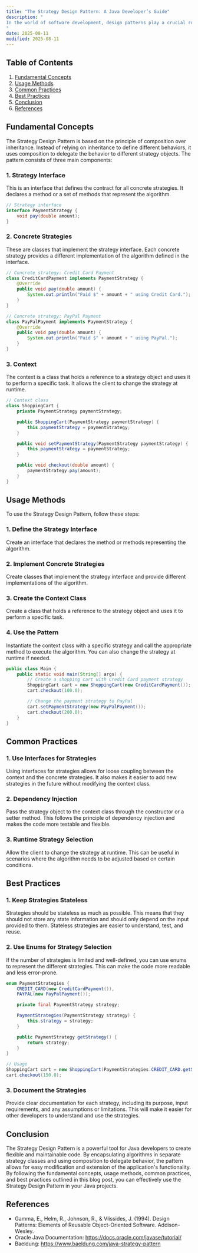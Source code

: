 ```yaml
---
title: "The Strategy Design Pattern: A Java Developer’s Guide"
description: "
In the world of software development, design patterns play a crucial role in creating flexible, maintainable, and scalable applications. The Strategy Design Pattern is one such pattern that provides a way to define a family of algorithms, encapsulate each one, and make them interchangeable. This pattern allows the algorithm to vary independently from the clients that use it. In this blog post, we will explore the fundamental concepts, usage methods, common practices, and best practices of the Strategy Design Pattern in Java.
"
date: 2025-08-11
modified: 2025-08-11
---
```


## Table of Contents
1. [Fundamental Concepts](#fundamental-concepts)
2. [Usage Methods](#usage-methods)
3. [Common Practices](#common-practices)
4. [Best Practices](#best-practices)
5. [Conclusion](#conclusion)
6. [References](#references)

## Fundamental Concepts
The Strategy Design Pattern is based on the principle of composition over inheritance. Instead of relying on inheritance to define different behaviors, it uses composition to delegate the behavior to different strategy objects. The pattern consists of three main components:

### 1. Strategy Interface
This is an interface that defines the contract for all concrete strategies. It declares a method or a set of methods that represent the algorithm.

```java
// Strategy interface
interface PaymentStrategy {
    void pay(double amount);
}
```

### 2. Concrete Strategies
These are classes that implement the strategy interface. Each concrete strategy provides a different implementation of the algorithm defined in the interface.

```java
// Concrete strategy: Credit Card Payment
class CreditCardPayment implements PaymentStrategy {
    @Override
    public void pay(double amount) {
        System.out.println("Paid $" + amount + " using Credit Card.");
    }
}

// Concrete strategy: PayPal Payment
class PayPalPayment implements PaymentStrategy {
    @Override
    public void pay(double amount) {
        System.out.println("Paid $" + amount + " using PayPal.");
    }
}
```

### 3. Context
The context is a class that holds a reference to a strategy object and uses it to perform a specific task. It allows the client to change the strategy at runtime.

```java
// Context class
class ShoppingCart {
    private PaymentStrategy paymentStrategy;

    public ShoppingCart(PaymentStrategy paymentStrategy) {
        this.paymentStrategy = paymentStrategy;
    }

    public void setPaymentStrategy(PaymentStrategy paymentStrategy) {
        this.paymentStrategy = paymentStrategy;
    }

    public void checkout(double amount) {
        paymentStrategy.pay(amount);
    }
}
```

## Usage Methods
To use the Strategy Design Pattern, follow these steps:

### 1. Define the Strategy Interface
Create an interface that declares the method or methods representing the algorithm.

### 2. Implement Concrete Strategies
Create classes that implement the strategy interface and provide different implementations of the algorithm.

### 3. Create the Context Class
Create a class that holds a reference to the strategy object and uses it to perform a specific task.

### 4. Use the Pattern
Instantiate the context class with a specific strategy and call the appropriate method to execute the algorithm. You can also change the strategy at runtime if needed.

```java
public class Main {
    public static void main(String[] args) {
        // Create a shopping cart with Credit Card payment strategy
        ShoppingCart cart = new ShoppingCart(new CreditCardPayment());
        cart.checkout(100.0);

        // Change the payment strategy to PayPal
        cart.setPaymentStrategy(new PayPalPayment());
        cart.checkout(200.0);
    }
}
```

## Common Practices
### 1. Use Interfaces for Strategies
Using interfaces for strategies allows for loose coupling between the context and the concrete strategies. It also makes it easier to add new strategies in the future without modifying the context class.

### 2. Dependency Injection
Pass the strategy object to the context class through the constructor or a setter method. This follows the principle of dependency injection and makes the code more testable and flexible.

### 3. Runtime Strategy Selection
Allow the client to change the strategy at runtime. This can be useful in scenarios where the algorithm needs to be adjusted based on certain conditions.

## Best Practices
### 1. Keep Strategies Stateless
Strategies should be stateless as much as possible. This means that they should not store any state information and should only depend on the input provided to them. Stateless strategies are easier to understand, test, and reuse.

### 2. Use Enums for Strategy Selection
If the number of strategies is limited and well-defined, you can use enums to represent the different strategies. This can make the code more readable and less error-prone.

```java
enum PaymentStrategies {
    CREDIT_CARD(new CreditCardPayment()),
    PAYPAL(new PayPalPayment());

    private final PaymentStrategy strategy;

    PaymentStrategies(PaymentStrategy strategy) {
        this.strategy = strategy;
    }

    public PaymentStrategy getStrategy() {
        return strategy;
    }
}

// Usage
ShoppingCart cart = new ShoppingCart(PaymentStrategies.CREDIT_CARD.getStrategy());
cart.checkout(150.0);
```

### 3. Document the Strategies
Provide clear documentation for each strategy, including its purpose, input requirements, and any assumptions or limitations. This will make it easier for other developers to understand and use the strategies.

## Conclusion
The Strategy Design Pattern is a powerful tool for Java developers to create flexible and maintainable code. By encapsulating algorithms in separate strategy classes and using composition to delegate behavior, the pattern allows for easy modification and extension of the application's functionality. By following the fundamental concepts, usage methods, common practices, and best practices outlined in this blog post, you can effectively use the Strategy Design Pattern in your Java projects.

## References
- Gamma, E., Helm, R., Johnson, R., & Vlissides, J. (1994). Design Patterns: Elements of Reusable Object-Oriented Software. Addison-Wesley.
- Oracle Java Documentation: https://docs.oracle.com/javase/tutorial/
- Baeldung: https://www.baeldung.com/java-strategy-pattern